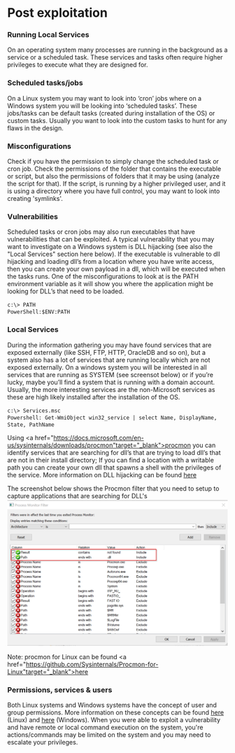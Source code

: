 # Post exploitation

### Running Local Services
On an operating system many processes are running in the background as a service or a scheduled task. These services and tasks often require higher privileges to execute what they are designed for.

### Scheduled tasks/jobs
On a Linux system you may want to look into ‘cron’ jobs where on a Windows system you will be looking into ‘scheduled tasks’. These jobs/tasks can be default tasks (created during installation of the OS) or custom tasks. Usually you want to look into the custom tasks to hunt for any flaws in the design.

### Misconfigurations
Check if you have the permission to simply change the scheduled task or cron job.
Check the permissions of the folder that contains the executable or script, but also the permissions of folders that it may be using (analyze the script for that). If the script, is running by a higher privileged user, and it is using a directory where you have full control, you may want to look into creating 'symlinks'.

### Vulnerabilities
Scheduled tasks or cron jobs may also run executables that have vulnerabilities that can be exploited. A typical vulnerability that you may want to investigate on a Windows system is DLL hijacking (see also the "Local Services" section here below). If the executable is vulnerable to dll hijacking and loading dll’s from a location where you have write access, then you can create your own payload in a dll, which will be executed when the tasks runs. One of the misconfigurations to look at is the PATH environment variable as it will show you where the application might be looking for DLL’s that need to be loaded.

```
c:\> PATH
PowerShell:$ENV:PATH
```

### Local Services
During the information gathering you may have found services that are exposed externally (like SSH, FTP, HTTP, OracleDB and so on), but a system also has a lot of services that are running locally which are not exposed externally. On a windows system you will be interested in all services that are running as SYSTEM (see screensot below) or if you’re lucky, maybe you’ll find a system that is running with a domain account. Usually, the more interesting services are the non-Microsoft services as these are high likely installed after the installation of the OS.

```
c:\> Services.msc
Powershell: Get-WmiObject win32_service | select Name, DisplayName, State, PathName
```

Using <a href="https://docs.microsoft.com/en-us/sysinternals/downloads/procmon"target="_blank">procmon</a> you can identify services that are searching for dll’s that are trying to load dll’s that are not in their install directory; If you can find a location with a writable path you can create your own dll that spawns a shell with the privileges of the service. More information on DLL hijacking can be found <a href="https://itm4n.github.io/windows-dll-hijacking-clarified/" target="_blank">here</a>

The screenshot below shows the Procmon filter that you need to setup to capture applications that are searching for DLL's
![Procmon Filter](assets/procmon.png)

Note: procmon for Linux can be found <a href="https://github.com/Sysinternals/Procmon-for-Linux"target="_blank">here</a>

### Permissions, services & users
Both Linux systems and Windows systems have the concept of user and group permissions. More information on these concepts can be found <a href="https://linuxfoundation.org/blog/classic-sysadmin-understanding-linux-file-permissions/" target="_blank">here</a> (Linux) and <a href="https://docs.microsoft.com/en-us/archive/msdn-magazine/2008/november/access-control-understanding-windows-file-and-registry-permissions" target="_blank">here</a> (Windows). When you were able to exploit a vulnerability and have remote or local command execution on the system, you're actions/commands may be limited on the system and you may need to escalate your privileges.
